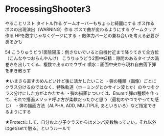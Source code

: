 # ProcessingShooter3
やることリスト
タイトル作る
ゲームオーバーもちょっと綺麗にする
ボス作る
ボスの出現演出（WARNING）作る
ボスで曲が変わるようにする
ゲームクリア作る
HPを数字じゃなくゲージにする
    ・敵体力バーとの兼ね合いを考える必要があるかも

54
こうりゅうどう1面陰陽玉：倒さないでいると自機付近まで降りてきて全方位（こんなやつおらんやんけ）
こうりゅうどう2面中妖精：隙間のあるタイプの渦巻きを出してくる、複数で出るのでウザイ
噴水：画面中央から現れ自由落下弾をまき散らす

★いまさら直すのめんどいけど後に活かしたいこと
    ・弾の種類（画像）ごとにクラス分けるのではなく、特殊軌道（ホーミングとかサイン波とか）のやつをクラス分けにした方がよかたかも
    ・弾の描画については、Enumで弾の種類を作って、それで描画メソッド呼ぶ方が柔軟だったかと思う（最初のやつでやってた感じ）
    ・弾の描画方法（ALPHA, ADD, MULTIPLE, あといろいろ）など指定できるようにする

★Protectにして、自分および子クラスからはメンバ変数触っていい。それ以外はget/setで触る。というルールで